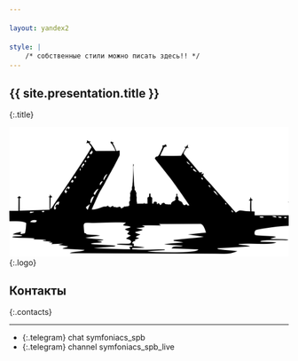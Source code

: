 ```yaml
---

layout: yandex2

style: |
    /* собственные стили можно писать здесь!! */
---
```


## {{ site.presentation.title }}
{:.title}

![](pictures/symfoniacs-spb.ru-empty.png){:.logo}

## Контакты
{:.contacts}

<!-- разделитель контактов -->
-------

<!-- center -->

- {:.telegram} chat symfoniacs_spb
- {:.telegram} channel symfoniacs_spb_live

<!-- right -->
